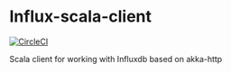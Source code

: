 # Influx-scala-client

[![CircleCI](https://circleci.com/gh/fsanaulla/influxdb-scala-client/tree/master.svg?style=svg)](https://circleci.com/gh/fsanaulla/influxdb-scala-client/tree/master)

Scala client for working with Influxdb based on akka-http